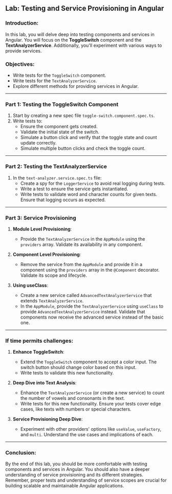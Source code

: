 ## Lab: Testing and Service Provisioning in Angular

### Introduction:
In this lab, you will delve deep into testing components and services in Angular. You will focus on the **ToggleSwitch** component and the **TextAnalyzerService**. Additionally, you'll experiment with various ways to provide services.

### Objectives:
- Write tests for the `ToggleSwitch` component.
- Write tests for the `TextAnalyzerService`.
- Explore different methods for providing services in Angular.

---

### Part 1: Testing the ToggleSwitch Component

1. Start by creating a new spec file `toggle-switch.component.spec.ts`.
2. Write tests to:
   - Ensure the component gets created.
   - Validate the initial state of the switch.
   - Simulate a button click and verify that the toggle state and count update correctly.
   - Simulate multiple button clicks and check the toggle count.

---

### Part 2: Testing the TextAnalyzerService

1. In the `text-analyzer.service.spec.ts` file:
   - Create a spy for the `LoggerService` to avoid real logging during tests.
   - Write a test to ensure the service gets instantiated.
   - Write tests to validate word and character counts for given texts. Ensure that logging occurs as expected.

---

### Part 3: Service Provisioning

1. **Module Level Provisioning**:
   - Provide the `TextAnalyzerService` in the `AppModule` using the `providers` array. Validate its availability in any component.

2. **Component Level Provisioning**:
   - Remove the service from the `AppModule` and provide it in a component using the `providers` array in the `@Component` decorator. Validate its scope and lifecycle.

3. **Using useClass**:
   - Create a new service called `AdvancedTextAnalyzerService` that extends `TextAnalyzerService`.
   - In the `AppModule`, provide the `TextAnalyzerService` using `useClass` to provide `AdvancedTextAnalyzerService` instead. Validate that components now receive the advanced service instead of the basic one.

---

### If time permits challenges:

1. **Enhance ToggleSwitch**:
   - Extend the `ToggleSwitch` component to accept a color input. The switch button should change color based on this input.
   - Write tests to validate this new functionality.

2. **Deep Dive into Text Analysis**:
   - Enhance the `TextAnalyzerService` (or create a new service) to count the number of vowels and consonants in the text.
   - Write tests for this new functionality. Ensure your tests cover edge cases, like texts with numbers or special characters.

3. **Service Provisioning Deep Dive**:
   - Experiment with other providers' options like `useValue`, `useFactory`, and `multi`. Understand the use cases and implications of each.

---

### Conclusion:
By the end of this lab, you should be more comfortable with testing components and services in Angular. You should also have a deeper understanding of service provisioning and its different strategies. Remember, proper tests and understanding of service scopes are crucial for building scalable and maintainable Angular applications.